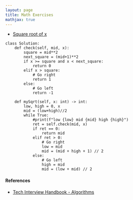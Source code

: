 ```yaml
---
layout: page
title: Math Exercises
mathjax: true
---
```


* [Square root of x](https://leetcode.com/problems/sqrtx/)
```
class Solution:
    def check(self, mid, x):
        square = mid**2
        next_square = (mid+1)**2
        if x >= square and x < next_square:
            return 0
        elif x > square:
            # Go right
            return 1
        else:
            # Go left
            return -1
    
    def mySqrt(self, x: int) -> int:
        low, high = 0, x
        mid = (low+high)//2
        while True:
            #print(f"low {low} mid {mid} high {high}")
            ret = self.check(mid, x)
            if ret == 0:
                return mid
            elif ret > 0:
                # Go right
                low = mid
                mid = (mid + high + 1) // 2
            else:
                # Go left
                high = mid
                mid = (low + mid) // 2
```

#### References
* [Tech Interview Handbook - Algorithms](https://www.techinterviewhandbook.org/algorithms/study-cheatsheet/)
